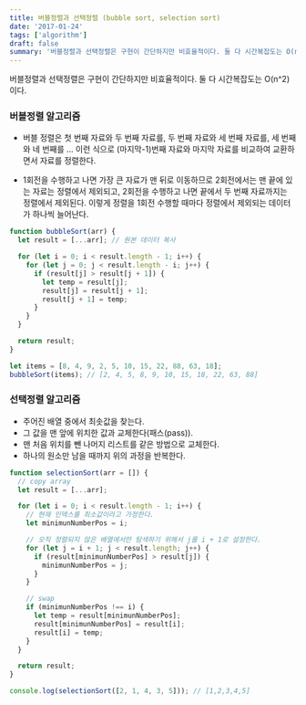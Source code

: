 ```yaml
---
title: 버블정렬과 선택정렬 (bubble sort, selection sort)
date: '2017-01-24'
tags: ['algorithm']
draft: false
summary: '버블정렬과 선택정렬은 구현이 간단하지만 비효율적이다. 둘 다 시간복잡도는 O(n^2)이다.'
---
```


버블정렬과 선택정렬은 구현이 간단하지만 비효율적이다. 둘 다 시간복잡도는 O(n^2)이다.

### 버블정렬 알고리즘

- 버블 정렬은 첫 번째 자료와 두 번째 자료를, 두 번째 자료와 세 번째 자료를, 세 번째와 네 번째를 ...
  이런 식으로 (마지막-1)번째 자료와 마지막 자료를 비교하여 교환하면서 자료를 정렬한다.

- 1회전을 수행하고 나면 가장 큰 자료가 맨 뒤로 이동하므로 2회전에서는 맨 끝에 있는 자료는 정렬에서 제외되고,
  2회전을 수행하고 나면 끝에서 두 번째 자료까지는 정렬에서 제외된다.
  이렇게 정렬을 1회전 수행할 때마다 정렬에서 제외되는 데이터가 하나씩 늘어난다.

```javascript
function bubbleSort(arr) {
  let result = [...arr]; // 원본 데이터 복사

  for (let i = 0; i < result.length - 1; i++) {
    for (let j = 0; j < result.length - i; j++) {
      if (result[j] > result[j + 1]) {
        let temp = result[j];
        result[j] = result[j + 1];
        result[j + 1] = temp;
      }
    }
  }

  return result;
}

let items = [8, 4, 9, 2, 5, 10, 15, 22, 88, 63, 18];
bubbleSort(items); // [2, 4, 5, 8, 9, 10, 15, 18, 22, 63, 88]
```

### 선택정렬 알고리즘

- 주어진 배열 중에서 최솟값을 찾는다.
- 그 값을 맨 앞에 위치한 값과 교체한다(패스(pass)).
- 맨 처음 위치를 뺀 나머지 리스트를 같은 방법으로 교체한다.
- 하나의 원소만 남을 때까지 위의 과정을 반복한다.

```javascript
function selectionSort(arr = []) {
  // copy array
  let result = [...arr];

  for (let i = 0; i < result.length - 1; i++) {
    // 현재 인덱스를 최소값이라고 가정한다.
    let minimunNumberPos = i;

    // 오직 정렬되지 않은 배열에서만 탐색하기 위해서 j를 i + 1로 설정한다.
    for (let j = i + 1; j < result.length; j++) {
      if (result[minimunNumberPos] > result[j]) {
        minimunNumberPos = j;
      }
    }

    // swap
    if (minimunNumberPos !== i) {
      let temp = result[minimunNumberPos];
      result[minimunNumberPos] = result[i];
      result[i] = temp;
    }
  }

  return result;
}

console.log(selectionSort([2, 1, 4, 3, 5])); // [1,2,3,4,5]
```
